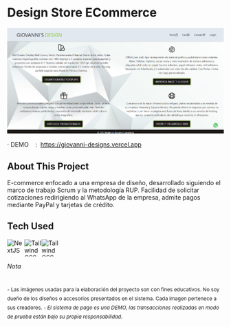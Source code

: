 # Design Store ECommerce

![giovanni's designs](/public/app.png)

· DEMO    :  https://giovanni-designs.vercel.app

## About This Project

E-commerce enfocado a una empresa de diseño, desarrollado siguiendo el marco de trabajo Scrum y la metodología RUP. Facilidad de solicitar cotizaciones redirigiendo al WhatsApp de la empresa, admite pagos mediante PayPal y tarjetas de crédito.

## Tech Used
<img align="left" alt="NextJS" width="40px" height="40px" src="https://seeklogo.com/images/N/next-js-logo-8FCFF51DD2-seeklogo.com.png" />
<img align="left" alt="Tailwind CSS" width="40px" height="40px" src="https://upload.wikimedia.org/wikipedia/commons/d/d5/Tailwind_CSS_Logo.svg" />
<img align="left" alt="Tailwind CSS" width="40px" height="40px" src="https://cdn.iconscout.com/icon/free/png-256/mongodb-5-1175140.png" />

<br/>
<br/>

###### Nota

<sub>- Las imágenes usadas para la elaboración del proyecto son con fines educativos.
  No soy dueño de los diseños o accesorios presentados en el sistema. Cada imagen pertenece a sus creadores. *- El sistema de pago es una DEMO, las transacciones realizadas en modo de prueba están bajo su propia responsabilidad.*
</sub>
